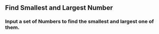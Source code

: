## Find Smallest and Largest Number
 ### Input a set of Numbers to find the smallest and largest one of them.
